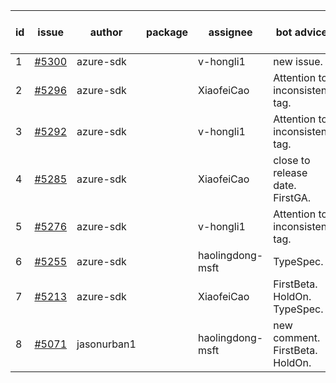| id | issue | author | package | assignee | bot advice | created date of issue | target release date | date from target |
| ------ | ------ | ------ | ------ | ------ | ------ | ------ | ------ | :-----: |
| 1 | [#5300](https://github.com/Azure/sdk-release-request/issues/5300) | azure-sdk |  | v-hongli1 | new issue. | 06-26 | 07-26 |  |
| 2 | [#5296](https://github.com/Azure/sdk-release-request/issues/5296) | azure-sdk |  | XiaofeiCao | Attention to inconsistent tag. | 06-25 | 07-26 |  |
| 3 | [#5292](https://github.com/Azure/sdk-release-request/issues/5292) | azure-sdk |  | v-hongli1 | Attention to inconsistent tag. | 06-25 | 07-25 |  |
| 4 | [#5285](https://github.com/Azure/sdk-release-request/issues/5285) | azure-sdk |  | XiaofeiCao | close to release date. FirstGA. | 06-21 | 06-28 | 0 |
| 5 | [#5276](https://github.com/Azure/sdk-release-request/issues/5276) | azure-sdk |  | v-hongli1 | Attention to inconsistent tag. | 06-14 | 07-26 |  |
| 6 | [#5255](https://github.com/Azure/sdk-release-request/issues/5255) | azure-sdk |  | haolingdong-msft | TypeSpec. | 06-05 | 06-21 |  |
| 7 | [#5213](https://github.com/Azure/sdk-release-request/issues/5213) | azure-sdk |  | XiaofeiCao | FirstBeta. HoldOn. TypeSpec. | 05-21 | 06-21 |  |
| 8 | [#5071](https://github.com/Azure/sdk-release-request/issues/5071) | jasonurban1 |  | haolingdong-msft | new comment. FirstBeta. HoldOn. | 03-22 | 05-24 |  |
